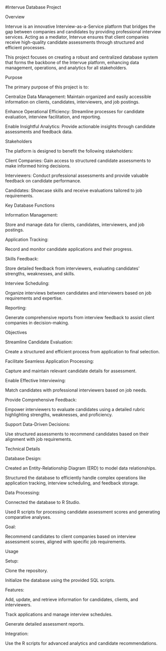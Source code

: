 #Intervue Database Project

Overview

Intervue is an innovative Interview-as-a-Service platform that bridges the gap between companies and candidates by providing professional interview services. Acting as a mediator, Intervue ensures that client companies receive high-quality candidate assessments through structured and efficient processes.

This project focuses on creating a robust and centralized database system that forms the backbone of the Intervue platform, enhancing data management, operations, and analytics for all stakeholders.

Purpose

The primary purpose of this project is to:

Centralize Data Management: Maintain organized and easily accessible information on clients, candidates, interviewers, and job postings.

Enhance Operational Efficiency: Streamline processes for candidate evaluation, interview facilitation, and reporting.

Enable Insightful Analytics: Provide actionable insights through candidate assessments and feedback data.

Stakeholders

The platform is designed to benefit the following stakeholders:

Client Companies: Gain access to structured candidate assessments to make informed hiring decisions.

Interviewers: Conduct professional assessments and provide valuable feedback on candidate performance.

Candidates: Showcase skills and receive evaluations tailored to job requirements.

Key Database Functions

Information Management:

Store and manage data for clients, candidates, interviewers, and job postings.

Application Tracking:

Record and monitor candidate applications and their progress.

Skills Feedback:

Store detailed feedback from interviewers, evaluating candidates' strengths, weaknesses, and skills.

Interview Scheduling:

Organize interviews between candidates and interviewers based on job requirements and expertise.

Reporting:

Generate comprehensive reports from interview feedback to assist client companies in decision-making.

Objectives

Streamline Candidate Evaluation:

Create a structured and efficient process from application to final selection.

Facilitate Seamless Application Processing:

Capture and maintain relevant candidate details for assessment.

Enable Effective Interviewing:

Match candidates with professional interviewers based on job needs.

Provide Comprehensive Feedback:

Empower interviewers to evaluate candidates using a detailed rubric highlighting strengths, weaknesses, and proficiency.

Support Data-Driven Decisions:

Use structured assessments to recommend candidates based on their alignment with job requirements.

Technical Details

Database Design:

Created an Entity-Relationship Diagram (ERD) to model data relationships.

Structured the database to efficiently handle complex operations like application tracking, interview scheduling, and feedback storage.

Data Processing:

Connected the database to R Studio.

Used R scripts for processing candidate assessment scores and generating comparative analyses.

Goal:

Recommend candidates to client companies based on interview assessment scores, aligned with specific job requirements.

Usage

Setup:

Clone the repository.

Initialize the database using the provided SQL scripts.

Features:

Add, update, and retrieve information for candidates, clients, and interviewers.

Track applications and manage interview schedules.

Generate detailed assessment reports.

Integration:

Use the R scripts for advanced analytics and candidate recommendations.


